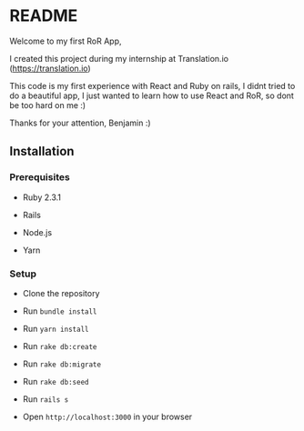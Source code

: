 # README

Welcome to my first RoR App,

I created this project during my internship at Translation.io (https://translation.io)

This code is my first experience with React and Ruby on rails, I didnt tried to do a beautiful app, I just wanted to learn how to use React and RoR, so dont be too hard on me :)

Thanks for your attention, Benjamin :)

## Installation

### Prerequisites

* Ruby 2.3.1

* Rails

* Node.js

* Yarn

### Setup

* Clone the repository

* Run `bundle install`

* Run `yarn install`

* Run `rake db:create`

* Run `rake db:migrate`

* Run `rake db:seed`

* Run `rails s`

* Open `http://localhost:3000` in your browser
